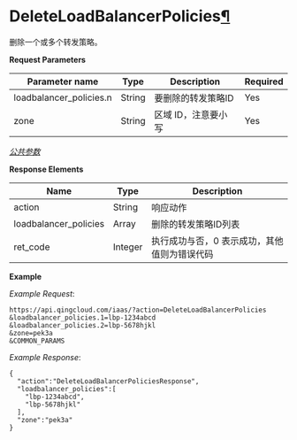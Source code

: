 ---
---

# DeleteLoadBalancerPolicies[¶](#deleteloadbalancerpolicies "永久链接至标题")

删除一个或多个转发策略。

**Request Parameters**

| Parameter name | Type | Description | Required |
| --- | --- | --- | --- |
| loadbalancer_policies.n | String | 要删除的转发策略ID | Yes |
| zone | String | 区域 ID，注意要小写 | Yes |

[_公共参数_](../../common/parameters.html#api-common-parameters)

**Response Elements**

| Name | Type | Description |
| --- | --- | --- |
| action | String | 响应动作 |
| loadbalancer_policies | Array | 删除的转发策略ID列表 |
| ret_code | Integer | 执行成功与否，0 表示成功，其他值则为错误代码 |

**Example**

_Example Request_:

```
https://api.qingcloud.com/iaas/?action=DeleteLoadBalancerPolicies
&loadbalancer_policies.1=lbp-1234abcd
&loadbalancer_policies.2=lbp-5678hjkl
&zone=pek3a
&COMMON_PARAMS
```

_Example Response_:

```
{
  "action":"DeleteLoadBalancerPoliciesResponse",
  "loadbalancer_policies":[
    "lbp-1234abcd",
    "lbp-5678hjkl"
  ],
  "zone":"pek3a"
}
```
